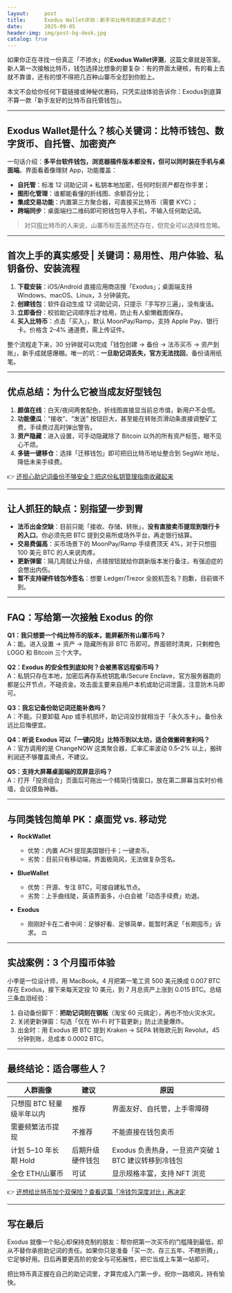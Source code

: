 ```yaml
---
layout:     post
title:      Exodus Wallet评测：新手买比特币到底该不该选它？
date:       2025-09-05
header-img: img/post-bg-desk.jpg
catalog: true
---
```


如果你正在寻找一份真正「不掺水」的**Exodus Wallet评测**，这篇文章就是答案。新人第一次接触比特币，钱包选择比想象的要复杂：有的界面太硬核，有的看上去就不靠谱，还有的恨不得把几百种山寨币全怼到你脸上。

本文不会给你任何下载链接或神秘优惠码，只凭实战体验告诉你：Exodus到底算不算一款「新手友好的比特币自托管钱包」。

---

## Exodus Wallet是什么？核心关键词：比特币钱包、数字货币、自托管、加密资产

一句话介绍：**多平台软件钱包，浏览器插件版本都没有，但可以同时装在手机与桌面端**。界面看着像理财 App，功能覆盖：

- **自托管**：标准 12 词助记词 + 私钥本地加密，任何时刻资产都在你手里；  
- **图形化管理**：谁都能看懂的折线图、余额百分比；  
- **集成交易功能**：内置第三方聚合器，可直接买比特币（需要 KYC）；  
- **跨端同步**：桌面端扫二维码即可把钱包导入手机，不输入任何助记词。

> 对只囤比特币的人来说，山寨币标签虽然还存在，但完全可以选择性忽略。

---

## 首次上手的真实感受 | 关键词：易用性、用户体验、私钥备份、安装流程

1. **下载安装**：iOS/Android 直接应用商店搜「Exodus」；桌面端支持 Windows、macOS、Linux，3 分钟装完。  
2. **创建钱包**：软件自动生成 12 词助记词，只提示「手写抄三遍」，没有废话。  
3. **立即备份**：校验助记词顺序后才给用，防止有人偷懒截图保存。  
4. **买入比特币**：点击「买入」，默认 MoonPay/Ramp，支持 Apple Pay、银行卡。价格含 2–4% 通道费，需上传证件。

整个流程走下来，30 分钟就可以完成「钱包创建 → 备份 → 法币买币 → 资产到账」，新手成就感爆棚。唯一的坑：**一旦助记词丢失，官方无法找回**，备份请用纸笔。

---

## 优点总结：为什么它被当成友好型钱包

1. **颜值在线**：白天/夜间两套配色，折线图直接显当前总市值，新用户不会慌。  
2. **功能傻瓜**：“接收”、“发送” 按钮巨大，甚至能在转账页滑动条直接调整矿工费，手续费过高时弹出警告。  
3. **资产隐藏**：进入设置，可手动隐藏除了 Bitcoin 以外的所有资产标签，眼不见心不烦。  
4. **多链一键移仓**：选择「迁移钱包」即可把旧比特币地址整合到 SegWit 地址，降低未来手续费。

👉 [还担心助记词备份不够安全？把这份私钥管理指南收藏起来](https://okxdog.com/)

---

## 让人抓狂的缺点：别指望一步到胃

- **法币出金空缺**：目前只能「接收、存储、转账」，**没有直接卖币提现到银行卡的入口**。你必须先把 BTC 提到交易所或场外平台，再走银行结算。  
- **交易费偏高**：买币场景下的 MoonPay/Ramp 手续费顶天 4%，对于只想囤 100 美元 BTC 的人来说肉疼。  
- **更新弹窗**：隔几周就让升级，点错按钮就给你跳新版本发行备注，有强迫症的会憋出内伤。  
- **暂不支持硬件钱包冷签名**：想要 Ledger/Trezor 全脱机签名？抱歉，目前做不到。

---

## FAQ：写给第一次接触 Exodus 的你

**Q1：我只想要一个纯比特币的版本，能屏蔽所有山寨币吗？**  
A：能。进入设置 → 资产 → 隐藏所有非 BTC 币即可。界面顿时清爽，只剩橙色 LOGO 和 Bitcoin 三个大字。

**Q2：Exodus 的安全性到底如何？会被黑客远程偷币吗？**  
A：私钥只存在本地，加密后再存系统钥匙串/Secure Enclave，官方服务器跑的都是公开节点，不碰资金。攻击面主要来自用户本机或助记词泄露，注意防木马即可。

**Q3：我忘记备份助记词还能补救吗？**  
A：不能。只要卸载 App 或手机损坏，助记词没抄就相当于「永久冻卡」。备份永远比后悔便宜。

**Q4：听说 Exodus 可以「一键闪兑」比特币到以太坊，适合做搬砖套利吗？**  
A：官方调用的是 ChangeNOW 这类聚合器，汇率汇率波动 0.5–2% 以上，搬砖利润还不够覆盖滑点，不建议。

**Q5：支持大屏幕桌面端的双屏显示吗？**  
A：打开「投资组合」页面后可拖出一个精简行情窗口，放在第二屏幕当实时价格墙，会议摸鱼神器。

---

## 与同类钱包简单 PK：桌面党 vs. 移动党

- **RockWallet**  
  - 优势：内置 ACH 提现美国银行卡；一键卖币。  
  - 劣势：目前只有移动端，界面极简风，无法做复杂签名。  

- **BlueWallet**  
  - 优势：开源、专注 BTC，可接自建私节点。  
  - 劣势：上手曲线陡，英语界面多，小白会被「动态手续费」劝退。  

- **Exodus**  
  - 刚刚好卡在二者中间：足够好看、足够简单，能暂时满足「长期囤币」诉求。 ⚖️

---

## 实战案例：3 个月囤币体验

小李是一位设计师，用 MacBook。4 月把第一笔工资 500 美元换成 0.007 BTC 存在 Exodus，接下来每天定投 10 美元，到 7 月总资产上涨到 0.015 BTC。总结三条血泪经验：

1. 自动备份脚下：**把助记词刻在钢板**（淘宝 60 元搞定），再也不怕火灾水灾。  
2. 关闭更新弹窗：勾选「仅在 Wi-Fi 时下载更新」防止流量爆炸。  
3. 出金时：用 Exodus 把 BTC 提到 Kraken → SEPA 转账欧元到 Revolut，45 分钟到账，总成本 0.0002 BTC。

---

## 最终结论：适合哪些人？

| 人群画像 | 建议 | 原因 |
| --- | --- | --- |
| 只想囤 BTC 轻量级半年以内 | 推荐 | 界面友好、自托管，上手零障碍 |
| 需要频繁法币提现 | 不推荐 | 不能直接在钱包卖币 |
| 计划 5–10 年长期 Hold | 后期升级硬件钱包 | Exodus 负责热身，一旦资产突破 1 BTC 建议转移到冷钱包 |
| 全仓 ETH/山寨币 | 可试 | 显示规格丰富，支持 NFT 浏览 |

👉 [还想给比特币加个双保险？查看这篇「冷钱包深度对比」再决定](https://okxdog.com/)

---

## 写在最后

Exodus 就像一个贴心却保持克制的朋友：帮你把第一次买币的门槛降到最低，却从不替你承担助记词的责任。如果你只是准备「买一次、存三五年、不瞎折腾」，它足够好用。日后再要更高阶的安全与可拓展性，把它当成上车第一站即可。

把比特币真正握在自己的助记词里，才算完成入门第一步。祝你一路顺风，持有愉快。